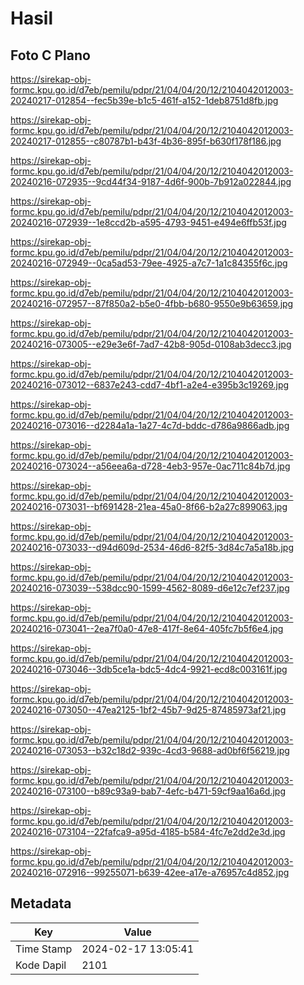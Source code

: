 # Hasil

## Foto C Plano

https://sirekap-obj-formc.kpu.go.id/d7eb/pemilu/pdpr/21/04/04/20/12/2104042012003-20240217-012854--fec5b39e-b1c5-461f-a152-1deb8751d8fb.jpg

https://sirekap-obj-formc.kpu.go.id/d7eb/pemilu/pdpr/21/04/04/20/12/2104042012003-20240217-012855--c80787b1-b43f-4b36-895f-b630f178f186.jpg

https://sirekap-obj-formc.kpu.go.id/d7eb/pemilu/pdpr/21/04/04/20/12/2104042012003-20240216-072935--9cd44f34-9187-4d6f-900b-7b912a022844.jpg

https://sirekap-obj-formc.kpu.go.id/d7eb/pemilu/pdpr/21/04/04/20/12/2104042012003-20240216-072939--1e8ccd2b-a595-4793-9451-e494e6ffb53f.jpg

https://sirekap-obj-formc.kpu.go.id/d7eb/pemilu/pdpr/21/04/04/20/12/2104042012003-20240216-072949--0ca5ad53-79ee-4925-a7c7-1a1c84355f6c.jpg

https://sirekap-obj-formc.kpu.go.id/d7eb/pemilu/pdpr/21/04/04/20/12/2104042012003-20240216-072957--87f850a2-b5e0-4fbb-b680-9550e9b63659.jpg

https://sirekap-obj-formc.kpu.go.id/d7eb/pemilu/pdpr/21/04/04/20/12/2104042012003-20240216-073005--e29e3e6f-7ad7-42b8-905d-0108ab3decc3.jpg

https://sirekap-obj-formc.kpu.go.id/d7eb/pemilu/pdpr/21/04/04/20/12/2104042012003-20240216-073012--6837e243-cdd7-4bf1-a2e4-e395b3c19269.jpg

https://sirekap-obj-formc.kpu.go.id/d7eb/pemilu/pdpr/21/04/04/20/12/2104042012003-20240216-073016--d2284a1a-1a27-4c7d-bddc-d786a9866adb.jpg

https://sirekap-obj-formc.kpu.go.id/d7eb/pemilu/pdpr/21/04/04/20/12/2104042012003-20240216-073024--a56eea6a-d728-4eb3-957e-0ac711c84b7d.jpg

https://sirekap-obj-formc.kpu.go.id/d7eb/pemilu/pdpr/21/04/04/20/12/2104042012003-20240216-073031--bf691428-21ea-45a0-8f66-b2a27c899063.jpg

https://sirekap-obj-formc.kpu.go.id/d7eb/pemilu/pdpr/21/04/04/20/12/2104042012003-20240216-073033--d94d609d-2534-46d6-82f5-3d84c7a5a18b.jpg

https://sirekap-obj-formc.kpu.go.id/d7eb/pemilu/pdpr/21/04/04/20/12/2104042012003-20240216-073039--538dcc90-1599-4562-8089-d6e12c7ef237.jpg

https://sirekap-obj-formc.kpu.go.id/d7eb/pemilu/pdpr/21/04/04/20/12/2104042012003-20240216-073041--2ea7f0a0-47e8-417f-8e64-405fc7b5f6e4.jpg

https://sirekap-obj-formc.kpu.go.id/d7eb/pemilu/pdpr/21/04/04/20/12/2104042012003-20240216-073046--3db5ce1a-bdc5-4dc4-9921-ecd8c003161f.jpg

https://sirekap-obj-formc.kpu.go.id/d7eb/pemilu/pdpr/21/04/04/20/12/2104042012003-20240216-073050--47ea2125-1bf2-45b7-9d25-87485973af21.jpg

https://sirekap-obj-formc.kpu.go.id/d7eb/pemilu/pdpr/21/04/04/20/12/2104042012003-20240216-073053--b32c18d2-939c-4cd3-9688-ad0bf6f56219.jpg

https://sirekap-obj-formc.kpu.go.id/d7eb/pemilu/pdpr/21/04/04/20/12/2104042012003-20240216-073100--b89c93a9-bab7-4efc-b471-59cf9aa16a6d.jpg

https://sirekap-obj-formc.kpu.go.id/d7eb/pemilu/pdpr/21/04/04/20/12/2104042012003-20240216-073104--22fafca9-a95d-4185-b584-4fc7e2dd2e3d.jpg

https://sirekap-obj-formc.kpu.go.id/d7eb/pemilu/pdpr/21/04/04/20/12/2104042012003-20240216-072916--99255071-b639-42ee-a17e-a76957c4d852.jpg


## Metadata

| Key        | Value               |
| ---------- | ------------------- |
| Time Stamp | 2024-02-17 13:05:41 |
| Kode Dapil | 2101                |



